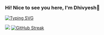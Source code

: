 <link rel="stylesheet" href="https://cdn.jsdelivr.net/gh/devicons/devicon@latest/devicon.min.css">

### Hi! Nice to see you here, I'm Dhivyesh👋
[![Typing SVG](https://readme-typing-svg.demolab.com?font=Fira+Code&duration=2000&pause=1000&width=435&lines=A+Student;A+Programmer;A+Volunteer)](https://git.io/typing-svg)


<!--
**Dhivyno/Dhivyno** is a ✨ _special_ ✨ repository because its `README.md` (this file) appears on your GitHub profile.



Here are some ideas to get you started:

- 🔭 I’m currently working on ...
- 🌱 I’m currently learning ...
- 👯 I’m looking to collaborate on ...
- 🤔 I’m looking for help with ...
- 💬 Ask me about ...
- 📫 How to reach me: ...
- 😄 Pronouns: ...
- ⚡ Fun fact: ...
-->
<i class="devicon-devicon-plain"></i>
<img src='https://cdn.jsdelivr.net/gh/devicons/devicon/icons/devicon/devicon-original.svg'>
[![GitHub Streak](https://streak-stats.demolab.com/?user=DenverCoder1&theme=highcontrast)](https://git.io/streak-stats)
